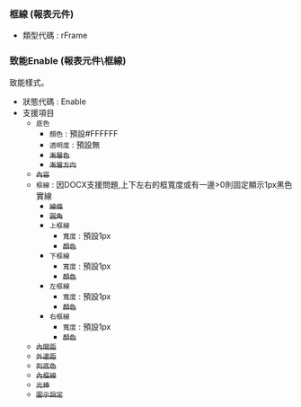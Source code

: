 ### <div id="rframe">框線 <path>(報表元件)</path></div>
* 類型代碼 : rFrame

### <div id="rframe_enable">致能Enable <path>(報表元件\框線)</path></div>
致能樣式。

* 狀態代碼 : Enable
* 支援項目 
	* `底色`
		* `顏色` : 預設#FFFFFF
		* `透明度` : 預設無
		* ~~`漸層色`~~
		* ~~`漸層方向`~~
	* ~~`內容`~~
	* `框線` : 因DOCX支援問題,上下左右的框寬度或有一邊>0則固定顯示1px黑色實線
		* ~~`線條`~~
		* ~~`圓角`~~
		* `上框線`
			* `寬度` : 預設1px
			* ~~`顏色`~~
		* `下框線`
			* `寬度` : 預設1px
			* ~~`顏色`~~
		* `左框線`
			* `寬度` : 預設1px
			* ~~`顏色`~~
		* `右框線`
			* `寬度` : 預設1px
			* ~~`顏色`~~
	* ~~`內間距`~~
	* ~~`外邊距`~~
	* ~~`列底色`~~
	* ~~`內框線`~~
	* ~~`光棒`~~
	* ~~`圖示設定`~~

